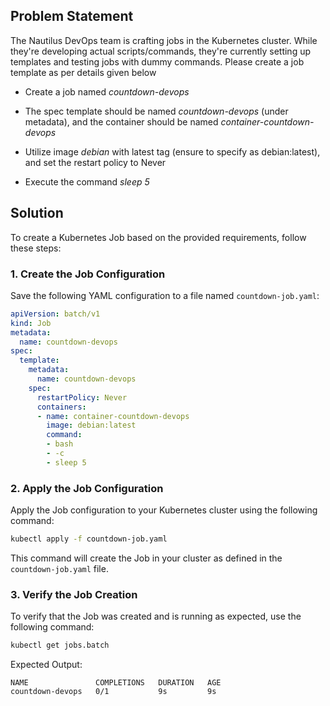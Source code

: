 
## Problem Statement

 The Nautilus DevOps team is crafting jobs in the Kubernetes cluster. While they're developing actual scripts/commands, they're currently setting up templates and testing jobs with dummy commands. Please create a job template as per details given below

- Create a job named *countdown-devops*

- The spec template should be named *countdown-devops* (under metadata), and the container should be named *container-countdown-devops*

- Utilize image *debian* with latest tag (ensure to specify as debian:latest), and set the restart policy to Never

- Execute the command *sleep 5*

## Solution

To create a Kubernetes Job based on the provided requirements, follow these steps:

### 1. Create the Job Configuration

Save the following YAML configuration to a file named `countdown-job.yaml`:

```yaml
apiVersion: batch/v1
kind: Job
metadata:
  name: countdown-devops
spec:
  template:
    metadata:
      name: countdown-devops
    spec:
      restartPolicy: Never
      containers:
      - name: container-countdown-devops
        image: debian:latest
        command:
        - bash
        - -c
        - sleep 5
```

### 2. Apply the Job Configuration

Apply the Job configuration to your Kubernetes cluster using the following command:

```bash
kubectl apply -f countdown-job.yaml
```

This command will create the Job in your cluster as defined in the `countdown-job.yaml` file.

### 3. Verify the Job Creation

To verify that the Job was created and is running as expected, use the following command:

```bash
kubectl get jobs.batch
```

Expected Output:

```
NAME               COMPLETIONS   DURATION   AGE
countdown-devops   0/1           9s         9s
```
